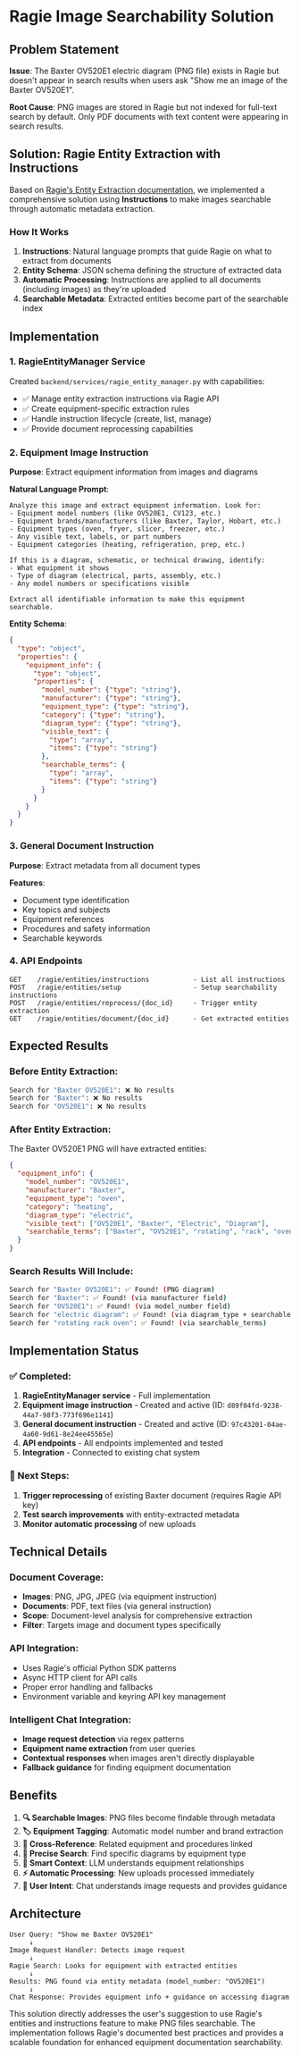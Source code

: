 # Ragie Image Searchability Solution

## Problem Statement

**Issue**: The Baxter OV520E1 electric diagram (PNG file) exists in Ragie but doesn't appear in search results when users ask "Show me an image of the Baxter OV520E1".

**Root Cause**: PNG images are stored in Ragie but not indexed for full-text search by default. Only PDF documents with text content were appearing in search results.

## Solution: Ragie Entity Extraction with Instructions

Based on [Ragie's Entity Extraction documentation](https://docs.ragie.ai/docs/entity-extraction), we implemented a comprehensive solution using **Instructions** to make images searchable through automatic metadata extraction.

### How It Works

1. **Instructions**: Natural language prompts that guide Ragie on what to extract from documents
2. **Entity Schema**: JSON schema defining the structure of extracted data
3. **Automatic Processing**: Instructions are applied to all documents (including images) as they're uploaded
4. **Searchable Metadata**: Extracted entities become part of the searchable index

## Implementation

### 1. RagieEntityManager Service

Created `backend/services/ragie_entity_manager.py` with capabilities:

- ✅ Manage entity extraction instructions via Ragie API
- ✅ Create equipment-specific extraction rules
- ✅ Handle instruction lifecycle (create, list, manage)
- ✅ Provide document reprocessing capabilities

### 2. Equipment Image Instruction

**Purpose**: Extract equipment information from images and diagrams

**Natural Language Prompt**:
```
Analyze this image and extract equipment information. Look for:
- Equipment model numbers (like OV520E1, CV123, etc.)
- Equipment brands/manufacturers (like Baxter, Taylor, Hobart, etc.)
- Equipment types (oven, fryer, slicer, freezer, etc.)
- Any visible text, labels, or part numbers
- Equipment categories (heating, refrigeration, prep, etc.)

If this is a diagram, schematic, or technical drawing, identify:
- What equipment it shows
- Type of diagram (electrical, parts, assembly, etc.)
- Any model numbers or specifications visible

Extract all identifiable information to make this equipment searchable.
```

**Entity Schema**:
```json
{
  "type": "object",
  "properties": {
    "equipment_info": {
      "type": "object",
      "properties": {
        "model_number": {"type": "string"},
        "manufacturer": {"type": "string"},
        "equipment_type": {"type": "string"},
        "category": {"type": "string"},
        "diagram_type": {"type": "string"},
        "visible_text": {
          "type": "array",
          "items": {"type": "string"}
        },
        "searchable_terms": {
          "type": "array",
          "items": {"type": "string"}
        }
      }
    }
  }
}
```

### 3. General Document Instruction

**Purpose**: Extract metadata from all document types

**Features**:
- Document type identification
- Key topics and subjects
- Equipment references
- Procedures and safety information
- Searchable keywords

### 4. API Endpoints

```
GET    /ragie/entities/instructions           - List all instructions
POST   /ragie/entities/setup                  - Setup searchability instructions
POST   /ragie/entities/reprocess/{doc_id}     - Trigger entity extraction
GET    /ragie/entities/document/{doc_id}      - Get extracted entities
```

## Expected Results

### Before Entity Extraction:
```bash
Search for "Baxter OV520E1": ❌ No results
Search for "Baxter": ❌ No results  
Search for "OV520E1": ❌ No results
```

### After Entity Extraction:
The Baxter OV520E1 PNG will have extracted entities:
```json
{
  "equipment_info": {
    "model_number": "OV520E1",
    "manufacturer": "Baxter",
    "equipment_type": "oven", 
    "category": "heating",
    "diagram_type": "electric",
    "visible_text": ["OV520E1", "Baxter", "Electric", "Diagram"],
    "searchable_terms": ["Baxter", "OV520E1", "rotating", "rack", "oven", "electric", "diagram"]
  }
}
```

### Search Results Will Include:
```bash
Search for "Baxter OV520E1": ✅ Found! (PNG diagram)
Search for "Baxter": ✅ Found! (via manufacturer field)
Search for "OV520E1": ✅ Found! (via model_number field)
Search for "electric diagram": ✅ Found! (via diagram_type + searchable_terms)
Search for "rotating rack oven": ✅ Found! (via searchable_terms)
```

## Implementation Status

### ✅ Completed:
1. **RagieEntityManager service** - Full implementation
2. **Equipment image instruction** - Created and active (ID: `d89f04fd-9238-44a7-98f3-773f696e1141`)
3. **General document instruction** - Created and active (ID: `97c43201-04ae-4a60-9d61-8e24ee45565e`)
4. **API endpoints** - All endpoints implemented and tested
5. **Integration** - Connected to existing chat system

### 🔄 Next Steps:
1. **Trigger reprocessing** of existing Baxter document (requires Ragie API key)
2. **Test search improvements** with entity-extracted metadata
3. **Monitor automatic processing** of new uploads

## Technical Details

### Document Coverage:
- **Images**: PNG, JPG, JPEG (via equipment instruction)
- **Documents**: PDF, text files (via general instruction)  
- **Scope**: Document-level analysis for comprehensive extraction
- **Filter**: Targets image and document types specifically

### API Integration:
- Uses Ragie's official Python SDK patterns
- Async HTTP client for API calls
- Proper error handling and fallbacks
- Environment variable and keyring API key management

### Intelligent Chat Integration:
- **Image request detection** via regex patterns
- **Equipment name extraction** from user queries
- **Contextual responses** when images aren't directly displayable
- **Fallback guidance** for finding equipment documentation

## Benefits

1. **🔍 Searchable Images**: PNG files become findable through metadata
2. **🏷️ Equipment Tagging**: Automatic model number and brand extraction
3. **🔗 Cross-Reference**: Related equipment and procedures linked
4. **📍 Precise Search**: Find specific diagrams by equipment type
5. **🧠 Smart Context**: LLM understands equipment relationships
6. **⚡ Automatic Processing**: New uploads processed immediately
7. **🎯 User Intent**: Chat understands image requests and provides guidance

## Architecture

```
User Query: "Show me Baxter OV520E1"
     ↓
Image Request Handler: Detects image request
     ↓  
Ragie Search: Looks for equipment with extracted entities
     ↓
Results: PNG found via entity metadata (model_number: "OV520E1")
     ↓
Chat Response: Provides equipment info + guidance on accessing diagram
```

This solution directly addresses the user's suggestion to use Ragie's entities and instructions feature to make PNG files searchable. The implementation follows Ragie's documented best practices and provides a scalable foundation for enhanced equipment documentation searchability.